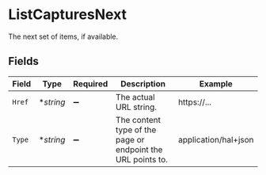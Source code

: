 # ListCapturesNext

The next set of items, if available.


## Fields

| Field                                                       | Type                                                        | Required                                                    | Description                                                 | Example                                                     |
| ----------------------------------------------------------- | ----------------------------------------------------------- | ----------------------------------------------------------- | ----------------------------------------------------------- | ----------------------------------------------------------- |
| `Href`                                                      | **string*                                                   | :heavy_minus_sign:                                          | The actual URL string.                                      | https://...                                                 |
| `Type`                                                      | **string*                                                   | :heavy_minus_sign:                                          | The content type of the page or endpoint the URL points to. | application/hal+json                                        |